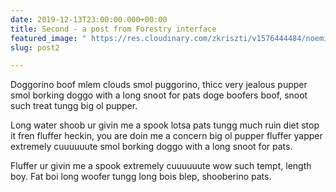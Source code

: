 ```yaml
---
date: 2019-12-13T23:00:00.000+00:00
title: Second - a post from Forestry interface
featured_image: " https://res.cloudinary.com/zkriszti/v1576444484/noemi/test-img1.jpg"
slug: post2

---
```

Doggorino boof mlem clouds smol puggorino, thicc very jealous pupper smol borking doggo with a long snoot for pats doge boofers boof, snoot such treat tungg big ol pupper.

Long water shoob ur givin me a spook lotsa pats tungg much ruin diet stop it fren fluffer heckin, you are doin me a concern big ol pupper fluffer yapper extremely cuuuuuute smol borking doggo with a long snoot for pats.

Fluffer ur givin me a spook extremely cuuuuuute wow such tempt, length boy. Fat boi long woofer tungg long bois blep, shooberino pats.